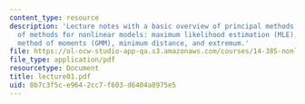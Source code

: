 ```yaml
---
content_type: resource
description: 'Lecture notes with a basic overview of principal methods, and discussion
  of methods for nonlinear models: maximum likelihood estimation (MLE), generalized
  method of moments (GMM), minimum distance, and extremum.'
file: https://ol-ocw-studio-app-qa.s3.amazonaws.com/courses/14-385-nonlinear-econometric-analysis-fall-2007/0b7c3f5ce9642cc7f603d6404a8975e5_lecture01.pdf
file_type: application/pdf
resourcetype: Document
title: lecture01.pdf
uid: 0b7c3f5c-e964-2cc7-f603-d6404a8975e5
---
```


